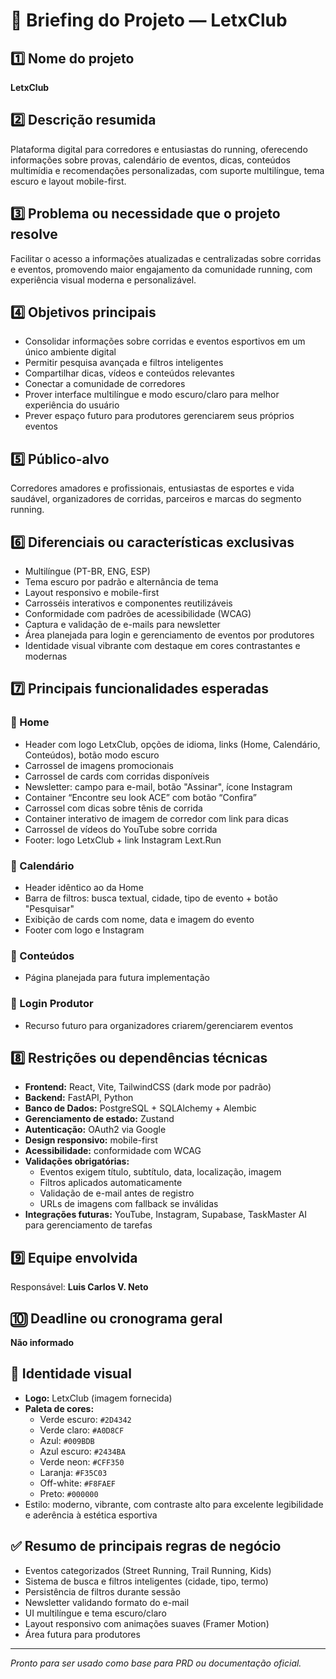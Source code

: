 # 📄 Briefing do Projeto — LetxClub

## 1️⃣ Nome do projeto

**LetxClub**

## 2️⃣ Descrição resumida

Plataforma digital para corredores e entusiastas do running, oferecendo informações sobre provas, calendário de eventos, dicas, conteúdos multimídia e recomendações personalizadas, com suporte multilíngue, tema escuro e layout mobile-first.

## 3️⃣ Problema ou necessidade que o projeto resolve

Facilitar o acesso a informações atualizadas e centralizadas sobre corridas e eventos, promovendo maior engajamento da comunidade running, com experiência visual moderna e personalizável.

## 4️⃣ Objetivos principais

- Consolidar informações sobre corridas e eventos esportivos em um único ambiente digital
- Permitir pesquisa avançada e filtros inteligentes
- Compartilhar dicas, vídeos e conteúdos relevantes
- Conectar a comunidade de corredores
- Prover interface multilíngue e modo escuro/claro para melhor experiência do usuário
- Prever espaço futuro para produtores gerenciarem seus próprios eventos

## 5️⃣ Público-alvo

Corredores amadores e profissionais, entusiastas de esportes e vida saudável, organizadores de corridas, parceiros e marcas do segmento running.

## 6️⃣ Diferenciais ou características exclusivas

- Multilíngue (PT-BR, ENG, ESP)
- Tema escuro por padrão e alternância de tema
- Layout responsivo e mobile-first
- Carrosséis interativos e componentes reutilizáveis
- Conformidade com padrões de acessibilidade (WCAG)
- Captura e validação de e-mails para newsletter
- Área planejada para login e gerenciamento de eventos por produtores
- Identidade visual vibrante com destaque em cores contrastantes e modernas

## 7️⃣ Principais funcionalidades esperadas

### 🔹 Home

- Header com logo LetxClub, opções de idioma, links (Home, Calendário, Conteúdos), botão modo escuro
- Carrossel de imagens promocionais
- Carrossel de cards com corridas disponíveis
- Newsletter: campo para e-mail, botão "Assinar", ícone Instagram
- Container “Encontre seu look ACE” com botão “Confira”
- Carrossel com dicas sobre tênis de corrida
- Container interativo de imagem de corredor com link para dicas
- Carrossel de vídeos do YouTube sobre corrida
- Footer: logo LetxClub + link Instagram Lext.Run

### 🔹 Calendário

- Header idêntico ao da Home
- Barra de filtros: busca textual, cidade, tipo de evento + botão "Pesquisar"
- Exibição de cards com nome, data e imagem do evento
- Footer com logo e Instagram

### 🔹 Conteúdos

- Página planejada para futura implementação

### 🔹 Login Produtor

- Recurso futuro para organizadores criarem/gerenciarem eventos

## 8️⃣ Restrições ou dependências técnicas

- **Frontend:** React, Vite, TailwindCSS (dark mode por padrão)
- **Backend:** FastAPI, Python
- **Banco de Dados:** PostgreSQL + SQLAlchemy + Alembic
- **Gerenciamento de estado:** Zustand
- **Autenticação:** OAuth2 via Google
- **Design responsivo:** mobile-first
- **Acessibilidade:** conformidade com WCAG
- **Validações obrigatórias:**
  - Eventos exigem título, subtítulo, data, localização, imagem
  - Filtros aplicados automaticamente
  - Validação de e-mail antes de registro
  - URLs de imagens com fallback se inválidas
- **Integrações futuras:** YouTube, Instagram, Supabase, TaskMaster AI para gerenciamento de tarefas

## 9️⃣ Equipe envolvida

Responsável: **Luis Carlos V. Neto**

## 🔟 Deadline ou cronograma geral

**Não informado**

## 🎨 Identidade visual

- **Logo:** LetxClub (imagem fornecida)
- **Paleta de cores:**
  - Verde escuro: `#2D4342`
  - Verde claro: `#A0D8CF`
  - Azul: `#009BDB`
  - Azul escuro: `#2434BA`
  - Verde neon: `#CFF350`
  - Laranja: `#F35C03`
  - Off-white: `#F8FAEF`
  - Preto: `#000000`
- Estilo: moderno, vibrante, com contraste alto para excelente legibilidade e aderência à estética esportiva

## ✅ Resumo de principais regras de negócio

- Eventos categorizados (Street Running, Trail Running, Kids)
- Sistema de busca e filtros inteligentes (cidade, tipo, termo)
- Persistência de filtros durante sessão
- Newsletter validando formato do e-mail
- UI multilíngue e tema escuro/claro
- Layout responsivo com animações suaves (Framer Motion)
- Área futura para produtores

---

_Pronto para ser usado como base para PRD ou documentação oficial._
